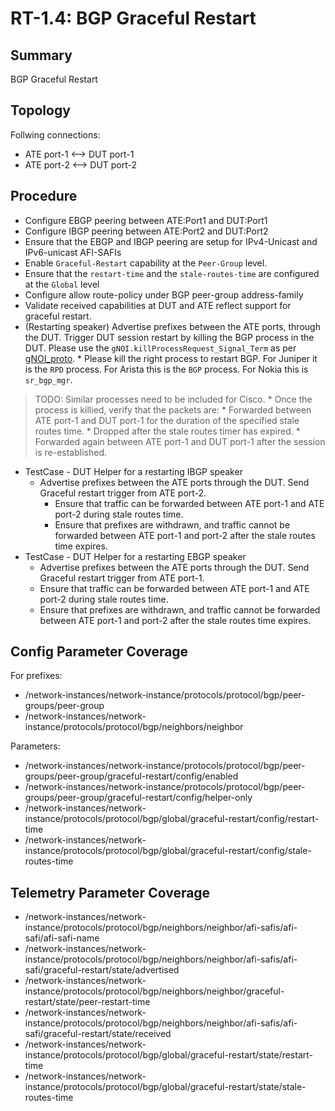 # RT-1.4: BGP Graceful Restart

## Summary

BGP Graceful Restart

## Topology
Follwing connections:
 *   ATE port-1 <--> DUT port-1 
 *   ATE port-2 <--> DUT port-2

## Procedure
 *   Configure EBGP peering between ATE:Port1 and DUT:Port1
 *   Configure IBGP peering between ATE:Port2 and DUT:Port2
 *   Ensure that the EBGP and IBGP peering are setup for IPv4-Unicast and IPv6-unicast AFI-SAFIs
 *   Enable `Graceful-Restart` capability at the `Peer-Group` level.
 *   Ensure that the `restart-time` and the `stale-routes-time` are configured at the `Global` level
 *   Configure allow route-policy under BGP peer-group address-family
 *   Validate received capabilities at DUT and ATE reflect support for graceful
     restart.
 *   (Restarting speaker) Advertise prefixes between the ATE ports, through the DUT. Trigger DUT session restart by killing the BGP process in the DUT. Please use the `gNOI.killProcessRequest_Signal_Term` as per [gNOI_proto](https://github.com/openconfig/gnoi/blob/main/system/system.proto#L326).
         *   Please kill the right process to restart BGP. For Juniper it is the `RPD` process. For Arista this is the `BGP` process. For Nokia this is `sr_bgp_mgr`. 
 > TODO: Similar processes need to be included for Cisco.
       *   Once the process is killied, verify that the packets are:
             *   Forwarded between ATE port-1 and DUT port-1 for the duration of the specified stale routes time.
             *   Dropped after the stale routes timer has expired.
             *   Forwarded again between ATE port-1 and DUT port-1 after the session is re-established.
 *   TestCase -  DUT Helper for a restarting IBGP speaker
     * Advertise prefixes between the ATE ports through the DUT. Send Graceful restart trigger from ATE port-2.
       *   Ensure that traffic can be forwarded between ATE port-1 and ATE port-2 during stale routes time.
       *   Ensure that prefixes are withdrawn, and traffic cannot be forwarded between ATE port-1 and port-2 after the stale routes time expires.
*  TestCase - DUT Helper for a restarting EBGP speaker
    * Advertise prefixes between the ATE ports through the DUT. Send Graceful restart trigger from ATE port-1.
     *  Ensure that traffic can be forwarded between ATE port-1 and ATE port-2 during stale routes time.
     *  Ensure that prefixes are withdrawn, and traffic cannot be forwarded between ATE port-1 and port-2 after the stale routes time expires.

## Config Parameter Coverage

For prefixes:

*   /network-instances/network-instance/protocols/protocol/bgp/peer-groups/peer-group
*   /network-instances/network-instance/protocols/protocol/bgp/neighbors/neighbor

Parameters:

*   /network-instances/network-instance/protocols/protocol/bgp/peer-groups/peer-group/graceful-restart/config/enabled
*   /network-instances/network-instance/protocols/protocol/bgp/peer-groups/peer-group/graceful-restart/config/helper-only
*   /network-instances/network-instance/protocols/protocol/bgp/global/graceful-restart/config/restart-time
*   /network-instances/network-instance/protocols/protocol/bgp/global/graceful-restart/config/stale-routes-time

## Telemetry Parameter Coverage

*   /network-instances/network-instance/protocols/protocol/bgp/neighbors/neighbor/afi-safis/afi-safi/afi-safi-name
*   /network-instances/network-instance/protocols/protocol/bgp/neighbors/neighbor/afi-safis/afi-safi/graceful-restart/state/advertised
*   /network-instances/network-instance/protocols/protocol/bgp/neighbors/neighbor/graceful-restart/state/peer-restart-time
*   /network-instances/network-instance/protocols/protocol/bgp/neighbors/neighbor/afi-safis/afi-safi/graceful-restart/state/received
*   /network-instances/network-instance/protocols/protocol/bgp/global/graceful-restart/state/restart-time
*   /network-instances/network-instance/protocols/protocol/bgp/global/graceful-restart/state/stale-routes-time
